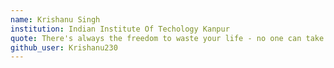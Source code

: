 ```yaml
---
name: Krishanu Singh
institution: Indian Institute Of Techology Kanpur
quote: There's always the freedom to waste your life - no one can take that away from you.
github_user: Krishanu230
---
```

